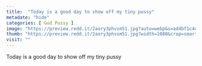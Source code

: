 ```yaml
---
title:  "Today is a good day to show off my tiny pussy"
metadate: "hide"
categories: [ God Pussy ]
image: "https://preview.redd.it/2aory3phvsm51.jpg?auto=webp&s=ad4bf1c4efc19014eaf9ee1c289794196e07b604"
thumb: "https://preview.redd.it/2aory3phvsm51.jpg?width=1080&crop=smart&auto=webp&s=ca6a13f93619f0d34d591cbe11c89bfd3752fe9a"
visit: ""
---
```

Today is a good day to show off my tiny pussy
